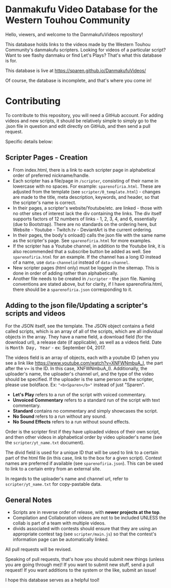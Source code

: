 # Danmakufu Video Database for the Western Touhou Community
Hello, viewers, and welcome to the DanmakufuVideos repository!

This database holds links to the videos made by the Western Touhou Community's danmakufu scripters. Looking for videos of a particular script? Want to see flashy danmaku or find Let's Plays? That's what this database is for.

This database is live at https://sparen.github.io/DanmakufuVideos/ 

Of course, the database is incomplete, and that's where you come in!

# Contributing
To contribute to this repository, you will need a GitHub account. For adding videos and new scripts, it should be relatively simple to simply go to the .json file in question and edit directly on GitHub, and then send a pull request.

Specific details below:

## Scripter Pages - Creation
* From index.html, there is a link to each scripter page in alphabetical order of preferred nickname/handle.  
* Each scripter has a file/page in `/scripter`, consisting of their name in lowercase with no spaces. For example: `sparenofiria.html`. These are adjusted from the template (see `scripter/0_template.html`) - changes are made to the title, meta description, keywords, and header, so that the scripter's name is correct.  
* In their pages, a scripter's website/Youtube/etc. are linked - those with no other sites of interest lack the div containing the links. The div itself supports factors of 12 numbers of links - 1, 2, 3, 4, and 6, essentially (due to Bootstrap). There are no standards on the ordering here, but Website - Youtube - Twitch.tv - DeviantArt is the current ordering.  
* In their pages, the body's onload() calls the json file with the same name as the scripter's page. See `sparenofiria.html` for more examples.  
* If the scripter has a Youtube channel, in addition to the Youtube link, it is also recommended that a subscribe button be added as well. See `sparenofiria.html` for an example. If the channel has a long ID instead of a name, use `data-channelid` instead of `data-channel`.  
* New scripter pages (html only) must be logged in the sitemap. This is done in order of adding rather than alphabetically.  
* Another file needs to be created in `/scripter` - the json file. Naming conventions are stated above, but for clarity, if I have sparenofiria.html, there should be a `sparenofiria.json` corresponding to it.  

## Adding to the json file/Updating a scripter's scripts and videos
For the JSON itself, see the template. The JSON object contains a field called scripts, which is an array of all of the scripts, which are all individual objects in the array. They have a name field, a download field (for the download url), a release date (if applicable), as well as a videos field. Date is <tt>Month Day, Year</tt> - ex: September 04, 2017.

The videos field is an array of objects, each with a youtube ID (when you see a link like https://www.youtube.com/watch?v=XNFWNmbuA_I, the part after the v= is the ID. In this case, XNFWNmbuA_I). Additionally, the uploader's name, the uploader's channel url, and the type of the video should be specified. If the uploader is the same person as the scripter, please use boldface. Ex: `"<b>Sparen</b>"` instead of just "Sparen".

* **Let's Play** refers to a run of the script with voiced commentary.  
* **Unvoiced Commentary** refers to a standard run of the script with text commentary.  
* **Standard** contains no commentary and simply showcases the script.  
* **No Sound** refers to a run without any sound.  
* **No Sound Effects** refers to a run without sound effects.  

Order is the scripter first if they have uploaded videos of their own script, and then other videos in alphabetical order by video uploader's name (see the `scripter/yt_name.txt` document).

The divid field is used for a unique ID that will be used to link to a certain part of the html file (in this case, link to the box for a given script). Contest names are preferred if available (see `sparenofiria.json`). This can be used to link to a certain entry from an external site.  

In regards to the uploader's name and channel url, refer to `scripter/yt_name.txt` for copy-pastable data.

## General Notes
* Scripts are in reverse order of release, with **newer projects at the top**. 
* Compilation and Collaboration videos are not to be included UNLESS the collab is part of a team with multiple videos.
* divids associated with contests should ensure that they are using an appropriate contest tag (see `scripter/main.js`) so that the contest's information page can be automatically linked.  

All pull requests will be revised.

Speaking of pull requests, that's how you should submit new things (unless you are going through me)! If you want to submit new stuff, send a pull request! If you want additions to the system or the like, submit an issue!

I hope this database serves as a helpful tool!
